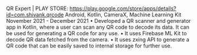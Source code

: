   QR Expert | PLAY STORE: https://play.google.com/store/apps/details?id=com.shivank.qrcode
 Android, Kotlin, CameraX, Machine Learning Kit November 2021 - December 2021
• Developed a QR scanner and generator app in Kotlin, where a user can scan any QR code to decode its data. It
  can be used for generating a QR code for any use.
• It uses Firebase ML Kit to decode QR data fetched from the camera.
• It uses zxing API to generate a QR code that can be easily saved to internal storage for further use.

